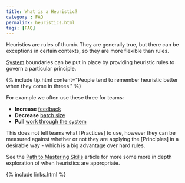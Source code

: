 ```yaml
---
title: What is a Heuristic?
category : FAQ
permalink: heuristics.html
tags: [FAQ]
---
```


Heuristics are rules of thumb. They are generally true, but there can be exceptions in certain contexts, so they are more flexible than rules.

[System](what-is-a-system) boundaries can be put in place by providing heuristic rules to govern a particular principle.

{% include tip.html content="People tend to remember heuristic better when they come in threes." %}

For example we often use these three for teams:

* **Increase** [feedback](http://spine.wiki/value/Feedback)
* **Decrease** [batch size](http://spine.wiki/principle/BatchSize) 
* **Pull** [work through the system](http://spine.wiki/principle/PullWorkThroughTheSystem)

This does not tell teams what [Practices] to use, however they can be measured against whether or not they are applying the [Principles] in a desirable way - which is a big advantage over hard rules.

See the [Path to Mastering Skills](guide-your-path-to-matering-skills) article for more some more in depth exploration of when heuristics are appropriate.

{% include links.html %}
